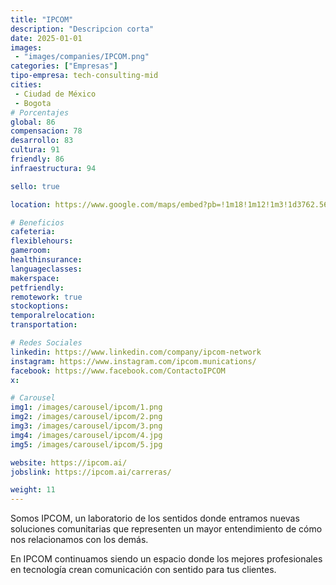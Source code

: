 ```yaml
---
title: "IPCOM"
description: "Descripcion corta"
date: 2025-01-01
images: 
 - "images/companies/IPCOM.png"
categories: ["Empresas"]
tipo-empresa: tech-consulting-mid
cities: 
 - Ciudad de México
 - Bogota
# Porcentajes  
global: 86
compensacion: 78
desarrollo: 83
cultura: 91
friendly: 86
infraestructura: 94 

sello: true

location: https://www.google.com/maps/embed?pb=!1m18!1m12!1m3!1d3762.565081790537!2d-99.20467342107708!3d19.431188735043925!2m3!1f0!2f0!3f0!3m2!1i1024!2i768!4f13.1!3m3!1m2!1s0x85d2034fd849f15f%3A0x2dc2164708e2a13e!2sIPCOM!5e0!3m2!1ses-419!2smx!4v1738036551672!5m2!1ses-419!2smx

# Beneficios
cafeteria: 
flexiblehours: 
gameroom: 
healthinsurance: 
languageclasses: 
makerspace: 
petfriendly: 
remotework: true
stockoptions: 
temporalrelocation: 
transportation: 

# Redes Sociales
linkedin: https://www.linkedin.com/company/ipcom-network
instagram: https://www.instagram.com/ipcom.munications/
facebook: https://www.facebook.com/ContactoIPCOM
x: 

# Carousel
img1: /images/carousel/ipcom/1.png
img2: /images/carousel/ipcom/2.png
img3: /images/carousel/ipcom/3.png
img4: /images/carousel/ipcom/4.jpg
img5: /images/carousel/ipcom/5.jpg

website: https://ipcom.ai/
jobslink: https://ipcom.ai/carreras/

weight: 11
---
```


Somos IPCOM, un laboratorio de los sentidos donde entramos nuevas soluciones comunitarias que representen un mayor entendimiento de cómo nos relacionamos con los demás.

En IPCOM continuamos siendo un espacio donde los mejores profesionales en tecnología crean comunicación con sentido para tus clientes.